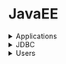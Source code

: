 # JavaEE

<details>
  <summary>Applications</summary>
![](./images/glassfish.png)
</details>

<details>
  <summary>JDBC</summary>
![](./images/jdbc1.png)
![](./images/jdbc2.png)
</details>

<details>
  <summary>Users</summary>
![](./images/users1.png)
![](./images/users2.png)
![](./images/users3.png)
</details>